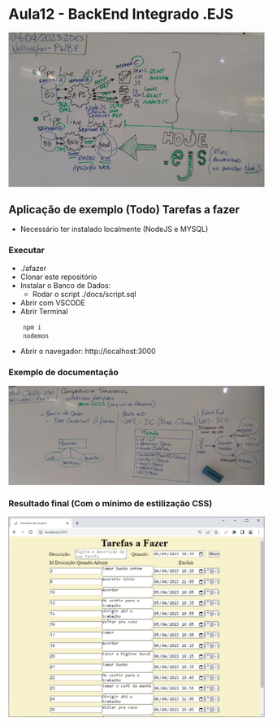 # Aula12 - BackEnd Integrado .EJS
![Lousa](lousa.jpg)
## Aplicação de exemplo (Todo) Tarefas a fazer
- Necessário ter instalado localmente (NodeJS e MYSQL)
### Executar
- ./afazer
- Clonar este repositório
- Instalar o Banco de Dados:
	- Rodar o script ./docs/script.sql
- Abrir com VSCODE
- Abrir Terminal
```cmd
	npm i
	nodemon
```
- Abrir o navegador: http://localhost:3000

### Exemplo de documentação
![Lousa](lousa2.jpg)

### Resultado final (Com o mínimo de estilização CSS)
![Lousa](ejs.png)